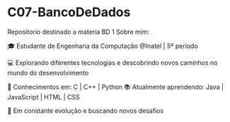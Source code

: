 # C07-BancoDeDados
Repositorio destinado a materia BD 1
Sobre mim:

🎓 Estudante de Engenharia da Computação @Inatel | 5º período

💻 Explorando diferentes tecnologias e descobrindo novos caminhos no mundo do desenvolvimento

🔧 Conhecimentos em: C | C++ | Python 📚 Atualmente aprendendo: Java | JavaScript | HTML | CSS

🚀 Em constante evolução e buscando novos desafios
